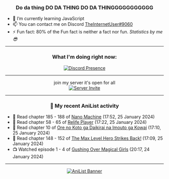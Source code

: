 <div align="center">

### Do da thing DO DA THING DO DA THINGGGGGGGGGGG
</div>

- 🌱 I’m currently learning JavaScript
- 📫 You can contact me on Discord [TheInternetUser#9060](https://discord.com/users/534117072796385300)
- ⚡ Fun fact: 80% of the Fun fact is neither a fact nor fun. _Statistics by me 😎_
<hr>

<div align="center">

### What I'm doing right now:
[![Discord Presence](https://lanyard.cnrad.dev/api/534117072796385300)](https://discord.com/users/534117072796385300)
<hr>

join my server it's open for all <br>
[![Server Invite](https://invidget.switchblade.xyz/bfYgVHxrSs)](https://discord.gg/bfYgVHxrSs)

<hr>
  
### 🌸 My recent AniList activity

</div>

<!-- ANILIST_ACTIVITY:start -->

-   📖 Read chapter 185 - 188 of [Nano Machine](https://anilist.co/manga/120980) (17:52, 25 January 2024)
-   📖 Read chapter 58 - 65 of [Relife Player](https://anilist.co/manga/159438) (17:22, 25 January 2024)
-   📖 Read chapter 10 of [Ore no Koto ga Daikirai na Imouto ga Kowai](https://anilist.co/manga/159020) (17:10, 25 January 2024)
-   📖 Read chapter 148 - 152 of [The Max Level Hero Strikes Back!](https://anilist.co/manga/125636) (17:09, 25 January 2024)
-   📺 Watched episode 1 - 4 of [Gushing Over Magical Girls](https://anilist.co/anime/162780) (20:17, 24 January 2024)

<!-- ANILIST_ACTIVITY:end -->
<hr>

<div align="center">

[![AniList Banner](https://img.anili.st/User/929966)](https://anilist.co/user/TheInternetUser)

<!-- ![Profile views](https://gpvc.arturio.dev/TheInternetUse7) Since 2023-01-09 -->
<br>


</div>
